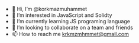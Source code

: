 - 👋 Hi, I’m @korkmazmuhammet
- 👀 I’m interested in JavaScript and Solidty
- 🌱 I’m currently learning JS programing language
- 💞️ I’m looking to collaborate on a team and friends 
- 📫 How to reach me krkmzmhmmet@gmail.com

<!---
korkmazmuhammet/korkmazmuhammet is a ✨ special ✨ repository because its `README.md` (this file) appears on your GitHub profile.
You can click the Preview link to take a look at your changes.
--->
